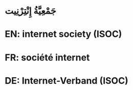 # جَمْعِيَّةُ إِنْتِرْنِيت

# EN: internet society (ISOC)

# FR: société internet

# DE: Internet-Verband (ISOC)

